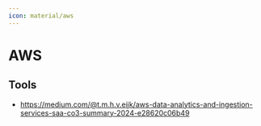 ```yaml
---
icon: material/aws
---
```


# AWS

## Tools

* https://medium.com/@t.m.h.v.eijk/aws-data-analytics-and-ingestion-services-saa-co3-summary-2024-e28620c06b49
